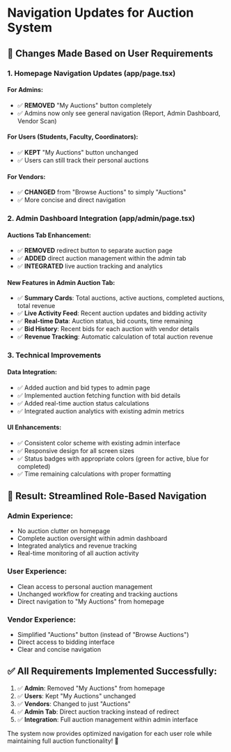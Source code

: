 # Navigation Updates for Auction System

## 🔄 Changes Made Based on User Requirements

### **1. Homepage Navigation Updates (app/page.tsx)**

#### **For Admins:**
- ✅ **REMOVED** "My Auctions" button completely
- ✅ Admins now only see general navigation (Report, Admin Dashboard, Vendor Scan)

#### **For Users (Students, Faculty, Coordinators):**
- ✅ **KEPT** "My Auctions" button unchanged
- ✅ Users can still track their personal auctions

#### **For Vendors:**
- ✅ **CHANGED** from "Browse Auctions" to simply "Auctions"
- ✅ More concise and direct navigation

### **2. Admin Dashboard Integration (app/admin/page.tsx)**

#### **Auctions Tab Enhancement:**
- ✅ **REMOVED** redirect button to separate auction page
- ✅ **ADDED** direct auction management within the admin tab
- ✅ **INTEGRATED** live auction tracking and analytics

#### **New Features in Admin Auction Tab:**
- ✅ **Summary Cards**: Total auctions, active auctions, completed auctions, total revenue
- ✅ **Live Activity Feed**: Recent auction updates and bidding activity
- ✅ **Real-time Data**: Auction status, bid counts, time remaining
- ✅ **Bid History**: Recent bids for each auction with vendor details
- ✅ **Revenue Tracking**: Automatic calculation of total auction revenue

### **3. Technical Improvements**

#### **Data Integration:**
- ✅ Added auction and bid types to admin page
- ✅ Implemented auction fetching function with bid details
- ✅ Added real-time auction status calculations
- ✅ Integrated auction analytics with existing admin metrics

#### **UI Enhancements:**
- ✅ Consistent color scheme with existing admin interface
- ✅ Responsive design for all screen sizes
- ✅ Status badges with appropriate colors (green for active, blue for completed)
- ✅ Time remaining calculations with proper formatting

## 🎯 **Result: Streamlined Role-Based Navigation**

### **Admin Experience:**
- No auction clutter on homepage
- Complete auction oversight within admin dashboard
- Integrated analytics and revenue tracking
- Real-time monitoring of all auction activity

### **User Experience:**
- Clean access to personal auction management
- Unchanged workflow for creating and tracking auctions
- Direct navigation to "My Auctions" from homepage

### **Vendor Experience:**
- Simplified "Auctions" button (instead of "Browse Auctions")
- Direct access to bidding interface
- Clear and concise navigation

## ✅ **All Requirements Implemented Successfully:**

1. ✅ **Admin**: Removed "My Auctions" from homepage
2. ✅ **Users**: Kept "My Auctions" unchanged  
3. ✅ **Vendors**: Changed to just "Auctions"
4. ✅ **Admin Tab**: Direct auction tracking instead of redirect
5. ✅ **Integration**: Full auction management within admin interface

The system now provides optimized navigation for each user role while maintaining full auction functionality! 🚀
